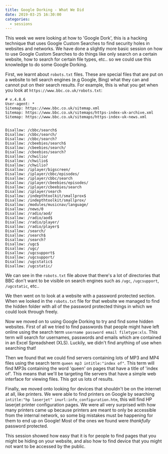 ```yaml
---
title: Google Dorking - What We Did
date: 2019-03-25 16:30:00
categories:
  - sessions
---
```

This week we were looking at how to 'Google Dork', this is a hacking technique that uses Google Custom Searches to find security holes in websites and networks. We have done a slightly more basic session on how to use Google Custom Searches to do things like only search on a certain website, how to search for certain file types, etc.. so we could use this knowledge to do some Google Dorking.

First, we learnt about `robots.txt` files. These are special files that are put on a website to tell search engines (e.g Google, Bing) what they can and cannot put on their search results. For example, this is what you get when you look at `https://www.bbc.co.uk/robots.txt`:

```text
# v.4.8.6
User-agent: *
Sitemap: https://www.bbc.co.uk/sitemap.xml
Sitemap: https://www.bbc.co.uk/sitemaps/https-index-uk-archive.xml
Sitemap: https://www.bbc.co.uk/sitemaps/https-index-uk-news.xml


Disallow: /cbbc/search$
Disallow: /cbbc/search/
Disallow: /cbbc/search?
Disallow: /cbeebies/search$
Disallow: /cbeebies/search/
Disallow: /cbeebies/search?
Disallow: /chwilio/
Disallow: /chwilio$
Disallow: /chwilio?
Disallow: /iplayer/bigscreen/
Disallow: /iplayer/cbbc/episodes/
Disallow: /iplayer/cbbc/search
Disallow: /iplayer/cbeebies/episodes/
Disallow: /iplayer/cbeebies/search
Disallow: /iplayer/search
Disallow: /indepthtoolkit/smallprox$
Disallow: /indepthtoolkit/smallprox/
Disallow: /modules/musicnav/language/
Disallow: /news/0
Disallow: /radio/aod/
Disallow: /radio/aod$
Disallow: /radio/player/
Disallow: /radio/player$
Disallow: /search/
Disallow: /search$
Disallow: /search?
Disallow: /ugc$
Disallow: /ugc/
Disallow: /ugcsupport$
Disallow: /ugcsupport/
Disallow: /ugcstatic$
Disallow: /ugcstatic/
```

We can see in the `robots.txt` file above that there's a lot of directories that BBC don't want to be visible on search engines such as `/ugc`, `/ugcsupport`, `/ugcstatic`, etc..

We then went on to look at a website with a password protected section. When we looked in the `robots.txt` file for that website we managed to find the hidden folder with all of the password protected things in which we could look through freely.

Now we moved on to using Google Dorking to try and find some hidden websites. First of all we tried to find passwords that people might have left online using the search term `username password email filetype:xls`. This term will search for usernames, passwords and emails which are contained in an Excel Spreadsheet (XLS). Luckily, we didn't find anything of use when searching that!

Then we found that we could find servers containing lots of MP3 and MP4 files using the search term `queen mp3 intitle:"index of"`. This term will find MP3s containing the word 'queen' on pages that have a title of 'index of'. This means that we'll be targeting file servers that have a simple web interface for viewing files. This got us lots of results.

Finally, we moved onto looking for devices that shouldn't be on the internet at all, like printers. We were able to find printers on Google by searching `intitle:"hp laserjet" inurl:info_configuration.htm`, this will find HP laserjet printer configuration pages. We were all very surprised with how many printers came up because printers are meant to only be accessible from the internal network, so some big mistakes must be happening for them to end up on Google! Most of the ones we found were *thankfully* password protected.

This session showed how easy that it is for people to find pages that you might be hiding on your website, and also how to find device that you might not want to be accessed by the public.